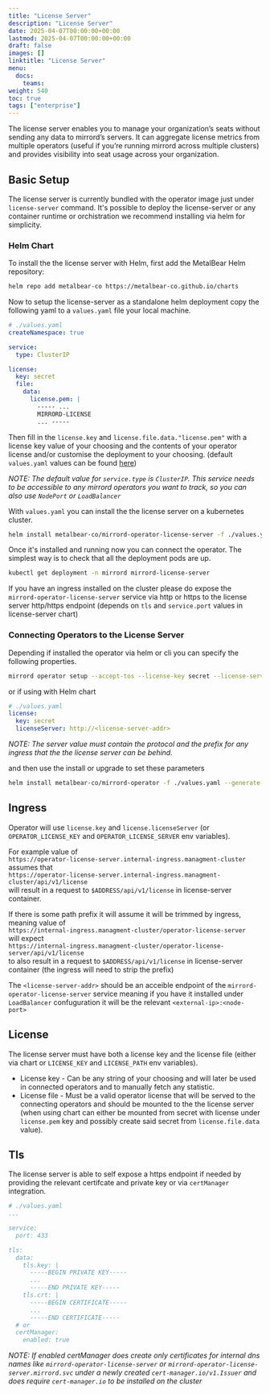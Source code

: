 ```yaml
---
title: "License Server"
description: "License Server"
date: 2025-04-07T00:00:00+00:00
lastmod: 2025-04-07T00:00:00+00:00
draft: false
images: []
linktitle: "License Server"
menu:
  docs:
    teams:
weight: 540
toc: true
tags: ["enterprise"]
---
```


The license server enables you to manage your organization’s seats without sending any data to mirrord’s servers. It can aggregate license metrics from multiple operators (useful if you’re running mirrord across multiple clusters) and provides visibility into seat usage across your organization.

## Basic Setup

The license server is currently bundled with the operator image just under `license-server` command. It's possible to deploy the license-server or any container runtime or orchistration we recommend installing via helm for simplicity.

### Helm Chart

To install the the license server with Helm, first add the MetalBear Helm repository:

```bash
helm repo add metalbear-co https://metalbear-co.github.io/charts
```

Now to setup the license-server as a standalone helm deployment copy the following yaml to a `values.yaml` file your local machine. 

```yaml
# ./values.yaml
createNamespace: true

service:
  type: ClusterIP

license:
  key: secret
  file:
    data:
      license.pem: |
        ----- ... 
        MIRRORD-LICENSE 
        ... -----
```

Then fill in the `license.key` and `license.file.data."license.pem"` with a license key value of your choosing and the contents of your operator license and/or customise the deployment to your choosing. (default `values.yaml` values can be found [here](https://raw.githubusercontent.com/metalbear-co/charts/main/mirrord-license-server/values.yaml))

*NOTE: The default value for `service.type` is `ClusterIP`. This service needs to be accessible to any mirrord operators you want to track, so you can also use `NodePort` or `LoadBalancer`*

With `values.yaml` you can install the the license server on a kubernetes cluster.

```bash
helm install metalbear-co/mirrord-operator-license-server -f ./values.yaml --generate-name --wait
```

Once it's installed and running now you can connect the operator. The simplest way is to check that all the deployment pods are up.

```bash
kubectl get deployment -n mirrord mirrord-license-server
```

If you have an ingress installed on the cluster please do expose the `mirrord-operator-license-server` service via http or https to the license server http/https endpoint (depends on `tls` and `service.port` values in license-server chart)

### Connecting Operators to the License Server

Depending if installed the operator via helm or cli you can specify the following properties.

```bash
mirrord operator setup --accept-tos --license-key secret --license-server http://<license-server-addr> | kubectl apply -f -
```

or if using with Helm chart
```yaml
# ./values.yaml
license:
  key: secret
  licenseServer: http://<license-server-addr>
```
*NOTE: The server value must contain the protocol and the prefix for any ingress that the the license server can be behind.*

and then use the install or upgrade to set these parameters
```bash
helm install metalbear-co/mirrord-operator -f ./values.yaml --generate-name --wait
```


## Ingress

Operator will use `license.key` and `license.licenseServer` (or `OPERATOR_LICENSE_KEY` and `OPERATOR_LICENSE_SERVER` env variables).

For example value of<br/>
`https://operator-license-server.internal-ingress.managment-cluster`<br/>
assumes that<br/>
`https://operator-license-server.internal-ingress.managment-cluster/api/v1/license`<br/>
will result in a request to `$ADDRESS/api/v1/license` in license-server container.

If there is some path prefix it will assume it will be trimmed by ingress, meaning value of<br/>
`https://internal-ingress.managment-cluster/operator-license-server`<br/>
will expect<br/>
`https://internal-ingress.managment-cluster/operator-license-server/api/v1/license`<br/>
to also result in a request to `$ADDRESS/api/v1/license` in license-server container (the ingress will need to strip the prefix)

The `<license-server-addr>` should be an acceible endpoint of the `mirrord-operator-license-server` service meaning if you have it installed under `LoadBalancer` confuguration it will be the relevant `<external-ip>:<node-port>`

## License

The license server must have both a license key and the license file (either via chart or `LICENSE_KEY` and `LICENSE_PATH` env variables).

* License key - Can be any string of your choosing and will later be used in connected operators and to manually fetch any statistic.
* License file -  Must be a valid operator license that will be served to the connecting operators and should be mounted to the the license server (when using chart can either be mounted from secret with license under `license.pem` key and possibly create said secret from `license.file.data` value).

## Tls

The license server is able to self expose a https endpoint if needed by providing the relevant certifcate and private key or via `certManager` integration.

```yaml
# ./values.yaml
...

service:
  port: 433

tls:
  data:
    tls.key: |
      -----BEGIN PRIVATE KEY-----
      ...
      -----END PRIVATE KEY-----
    tls.crt: |
      -----BEGIN CERTIFICATE-----
      ...
      -----END CERTIFICATE-----
  # or
  certManager:
    enabled: true
```

*NOTE: If enabled certManager does create only certificates for internal dns names like `mirrord-operator-license-server` or `mirrord-operator-license-server.mirrord.svc` under a newly created `cert-manager.io/v1.Issuer` and does require `cert-manager.io` to be installed on the cluster*
